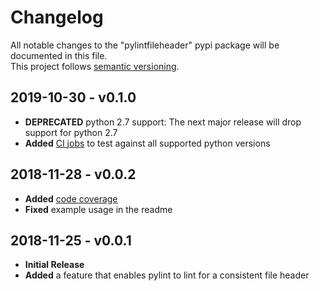 # Changelog
All notable changes to the "pylintfileheader" pypi package will be documented in this file.  
This project follows [semantic versioning](https://semver.org/).

## 2019-10-30 - v0.1.0
* **DEPRECATED** python 2.7 support: The next major release will drop support for python 2.7
* **Added** [CI jobs](https://travis-ci.org/HaaLeo/pylint-file-header) to test against all supported python versions

## 2018-11-28 - v0.0.2
* **Added** [code coverage](https://codecov.io/gh/HaaLeo/pylint-file-header)
* **Fixed** example usage in the readme

## 2018-11-25 - v0.0.1
* **Initial Release**
* **Added** a feature that enables pylint to lint for a consistent file header
